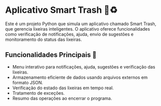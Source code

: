 
# Aplicativo Smart Trash 🌱♻️

Este é um projeto Python que simula um aplicativo chamado Smart Trash, que gerencia lixeiras inteligentes. O aplicativo oferece funcionalidades como verificação de notificações, ajuda, envio de sugestões e monitoramento do status das lixeiras.

## Funcionalidades Principais 🚀 
- Menu interativo para notificações, ajuda, sugestões e verificação das lixeiras.
- Armazenamento eficiente de dados usando arquivos externos em formato JSON.
- Verificação do estado das lixeiras em tempo real.
- Tratamento de exceções.
- Resumo das operações ao encerrar o programa.
